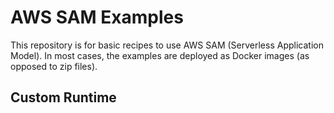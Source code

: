 # AWS SAM Examples

This repository is for basic recipes to use AWS SAM (Serverless Application Model).
In most cases, the examples are deployed as Docker images (as opposed to zip files).

## Custom Runtime
